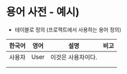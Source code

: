 # 용어 사전 - 예시)

- 테이블로 정의 (프로젝트에서 사용하는 용어 정의)


| 한국어 | 영어   | 설명         | 비고 |
|-----|------|------------|----|
| 사용자 | User | 이것은 사용자이다. |    |
|     |      |            |    |
|     |      |            |    |
